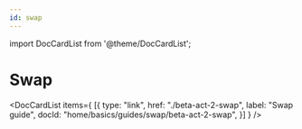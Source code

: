 ```yaml
---
id: swap
---
```


import DocCardList from '@theme/DocCardList';

# Swap

<DocCardList
items={
[{
type: "link",
href: "./beta-act-2-swap",
label: "Swap guide",
docId: "home/basics/guides/swap/beta-act-2-swap",
}]
}
/>
